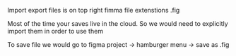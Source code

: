 Import export files is on top right
fimma file extenstions .fig

Most of the time your saves live in the cloud. So we would need to explicitly import them in order to use them

To save file we would go to figma project -> hamburger menu -> save as .fig
